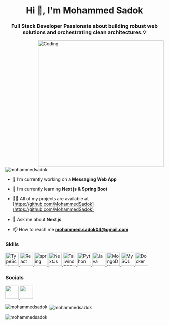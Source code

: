 <h1 align="center">Hi 👋, I'm Mohammed Sadok</h1>
<h3 align="center">Full Stack Developer Passionate about building robust web solutions and orchestrating clean architectures.💡</h3>
<img align="right" alt="Coding" width="400" src="https://user-images.githubusercontent.com/74038190/212749447-bfb7e725-6987-49d9-ae85-2015e3e7cc41.gif">
<p align="left"> <img src="https://komarev.com/ghpvc/?username=mohammedsadok&label=Profile%20views&color=0e75b6&style=flat" alt="mohammedsadok" /> </p>

- 🔭 I’m currently working on a **Messaging Web App**
- 🌱 I’m currently learning **Next js & Spring Boot**

- 👨‍💻 All of my projects are available at [https://github.com/MohammedSadok](https://github.com/MohammedSadok)

- 💬 Ask me about **Next js**

- 📫 How to reach me **mohammed.sadok04@gmail.com**

</p>

### Skills

<p align="left">
    <a href="https://www.typescriptlang.org/" target="_blank" rel="noreferrer">
      <img src="https://raw.githubusercontent.com/danielcranney/readme-generator/main/public/icons/skills/typescript-colored.svg" width="42" height="42" alt="TypeScript" />
    </a>
    <a href="https://reactjs.org/" target="_blank" rel="noreferrer">
      <img src="https://raw.githubusercontent.com/danielcranney/readme-generator/main/public/icons/skills/react-colored.svg" width="42" height="42" alt="React" />
    </a>
    <a href="https://nextjs.org/docs" target="_blank" rel="noreferrer">
      <img src="https://spring.io/img/logos/spring-initializr.svg" alt="spring" width="42"/>
      <img src="https://raw.githubusercontent.com/danielcranney/readme-generator/main/public/icons/skills/nextjs-colored.svg" width="42" height="42" alt="NextJs" />
    </a>
    <a href="https://tailwindcss.com/" target="_blank" rel="noreferrer">
      <img src="https://raw.githubusercontent.com/danielcranney/readme-generator/main/public/icons/skills/tailwindcss-colored.svg" width="42" height="42" alt="TailwindCSS" />
    </a>
    <a href="https://www.python.org/" target="_blank" rel="noreferrer">
      <img src="https://raw.githubusercontent.com/danielcranney/readme-generator/main/public/icons/skills/python-colored.svg" width="42" height="42" alt="Python" />
    </a>
    <a href="https://www.oracle.com/java/" target="_blank" rel="noreferrer">
      <img src="https://raw.githubusercontent.com/danielcranney/readme-generator/main/public/icons/skills/java-colored.svg" width="42" height="42" alt="Java" />
    </a>
    <a href="https://www.mongodb.com/" target="_blank" rel="noreferrer">
      <img src="https://raw.githubusercontent.com/danielcranney/readme-generator/main/public/icons/skills/mongodb-colored.svg" width="42" height="42" alt="MongoDB" />
    </a>
    <a href="https://www.mysql.com/" target="_blank" rel="noreferrer">
      <img src="https://raw.githubusercontent.com/danielcranney/readme-generator/main/public/icons/skills/mysql-colored.svg" width="42" height="42" alt="MySQL" />
    </a>
    <a href="https://www.docker.com/" target="_blank" rel="noreferrer">
      <img src="https://raw.githubusercontent.com/danielcranney/readme-generator/main/public/icons/skills/docker-colored.svg" width="42" height="42" alt="Docker" />
    </a>

### Socials

<p align="left"> <a href="https://www.github.com/MohammedSadok" target="_blank" rel="noreferrer"> <picture> <source media="(prefers-color-scheme: dark)" srcset="https://raw.githubusercontent.com/danielcranney/readme-generator/main/public/icons/socials/github-dark.svg" /> <source media="(prefers-color-scheme: light)" srcset="https://raw.githubusercontent.com/danielcranney/readme-generator/main/public/icons/socials/github.svg" /> <img src="https://raw.githubusercontent.com/danielcranney/readme-generator/main/public/icons/socials/github.svg" width="42" height="42" /> </picture> </a> <a href="https://www.linkedin.com/in/mohammed-sadok-87b322237/" target="_blank" rel="noreferrer"> <picture> <source media="(prefers-color-scheme: dark)" srcset="https://raw.githubusercontent.com/danielcranney/readme-generator/main/public/icons/socials/linkedin-dark.svg" /> <source media="(prefers-color-scheme: light)" srcset="https://raw.githubusercontent.com/danielcranney/readme-generator/main/public/icons/socials/linkedin.svg" /> <img src="https://raw.githubusercontent.com/danielcranney/readme-generator/main/public/icons/socials/linkedin.svg" width="42" height="42" /> </picture> </a></p>

<p><img align="left" src="https://github-readme-stats.vercel.app/api/top-langs?username=mohammedsadok&show_icons=true&locale=en&layout=compact&theme=tokyonight" alt="mohammedsadok" /></p>

<p>&nbsp;<img align="center" src="https://github-readme-stats.vercel.app/api?username=mohammedsadok&show_icons=true&locale=en&theme=tokyonight" alt="mohammedsadok" /></p>

<p><img align="center" src="https://github-readme-streak-stats.herokuapp.com/?user=mohammedsadok&theme=tokyonight" alt="mohammedsadok" /></p>
